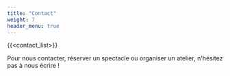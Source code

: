 ```yaml
---
title: "Contact"
weight: 7
header_menu: true
---
```


{{<contact_list>}}

Pour nous contacter, réserver un spectacle ou organiser un atelier, n'hésitez pas à nous écrire !
